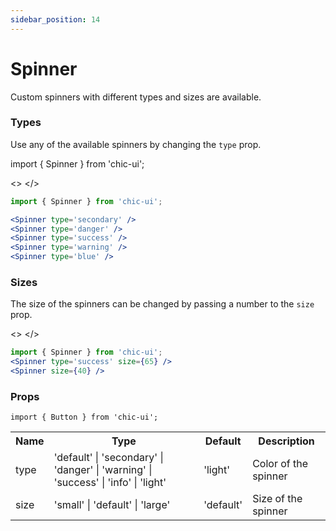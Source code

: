 ```yaml
---
sidebar_position: 14
---
```


# Spinner
Custom spinners with different types and sizes are available.

### Types

Use any of the available spinners by changing the `type` prop.

import { Spinner } from 'chic-ui';

<>
<Spinner className='single' type='secondary' />
<Spinner className='single' type='danger' />
<Spinner className='single' type='success' />
<Spinner className='single' type='warning' />
<Spinner className='single' type='blue' />
</>

```jsx
import { Spinner } from 'chic-ui';

<Spinner type='secondary' />
<Spinner type='danger' />
<Spinner type='success' />
<Spinner type='warning' />
<Spinner type='blue' />
```

### Sizes 

The size of the spinners can be changed by passing a number to the `size` prop.

<>
<Spinner className='single' type='success' size={65} />
<Spinner className='single' size={40} />
</>

```jsx
import { Spinner } from 'chic-ui';
<Spinner type='success' size={65} />
<Spinner size={40} />
```

### Props

```
import { Button } from 'chic-ui';
```

<table>
  <tr>
     <th>Name</th>
     <th>Type</th>
     <th>Default</th>
     <th>Description</th>
  </tr>
  <tr>
    <td>type</td>
    <td>'default' | 'secondary' | 'danger' | 'warning' | 'success' | 'info' | 'light'</td>
    <td>'light'</td>
    <td>Color of the spinner</td>
  </tr>
  <tr>
    <td>size</td>
    <td>'small' | 'default' | 'large'</td>
    <td>'default'</td>
    <td>Size of the spinner</td>
  </tr>
</table>
